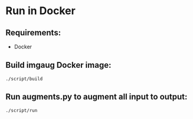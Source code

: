 # Run in Docker

## Requirements:
  - Docker

## Build imgaug Docker image:

```
./script/build
```

## Run augments.py to augment all input to output:

```
./script/run
```
